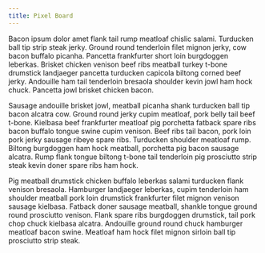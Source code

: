 ```yaml
---
title: Pixel Board
---
```


Bacon ipsum dolor amet flank tail rump meatloaf chislic salami. Turducken ball tip strip steak jerky. Ground round tenderloin filet mignon jerky, cow bacon buffalo picanha. Pancetta frankfurter short loin burgdoggen leberkas. Brisket chicken venison beef ribs meatball turkey t-bone drumstick landjaeger pancetta turducken capicola biltong corned beef jerky. Andouille ham tail tenderloin bresaola shoulder kevin jowl ham hock chuck. Pancetta jowl brisket chicken bacon.

Sausage andouille brisket jowl, meatball picanha shank turducken ball tip bacon alcatra cow. Ground round jerky cupim meatloaf, pork belly tail beef t-bone. Kielbasa beef frankfurter meatloaf pig porchetta fatback spare ribs bacon buffalo tongue swine cupim venison. Beef ribs tail bacon, pork loin pork jerky sausage ribeye spare ribs. Turducken shoulder meatloaf rump. Biltong burgdoggen ham hock meatball, porchetta pig bacon sausage alcatra. Rump flank tongue biltong t-bone tail tenderloin pig prosciutto strip steak kevin doner spare ribs ham hock.

Pig meatball drumstick chicken buffalo leberkas salami turducken flank venison bresaola. Hamburger landjaeger leberkas, cupim tenderloin ham shoulder meatball pork loin drumstick frankfurter filet mignon venison sausage kielbasa. Fatback doner sausage meatball, shankle tongue ground round prosciutto venison. Flank spare ribs burgdoggen drumstick, tail pork chop chuck kielbasa alcatra. Andouille ground round chuck hamburger meatloaf bacon swine. Meatloaf ham hock filet mignon sirloin ball tip prosciutto strip steak.